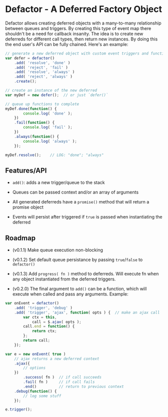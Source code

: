 # Defactor - A Deferred Factory Object

Defactor allows creating deferred objects with a many-to-many relationship between queues and triggers.
By creating this type of event map there shouldn't be a need for callback insanity.
The idea is to create new deferreds for different call types, then return new instances.
By doing this the end user's API can be fully chained.
Here's an example:

```javascript
// generate a new deferred object with custom event triggers and function queues
var defer = defactor()
    .add( 'resolve', 'done' )
    .add( 'reject', 'fail' )
	.add( 'resolve', 'always' )
	.add( 'reject', 'always' )
    .create();

// create an instance of the new deferred
var myDef = new defer();  // or just `defer()`

// queue up functions to complete
myDef.done(function() {
        console.log( 'done' );
    })
    .fail(function() {
        console.log( 'fail' );
    })
    .always(function() {
        console.log( 'always' );
    });

myDef.resolve();    // LOG: "done"; "always"
```

## Features/API

* `add()`: adds a new trigger/queue to the stack

* Queues can be passed context and/or an array of arguments

* All generated deferreds have a `promise()` method that will return a promise object

* Events will persist after triggered if `true` is passed when instantiating the deferred

## Roadmap

* (v0.1.1) Make queue execution non-blocking

* (v0.1.2) Set default queue persistance by passing `true`/`false` to `defactor()`

* (v0.1.3) Add `progress( fn )` method to deferreds. Will execute fn when any object instantiated from the deferred triggers.

* (v0.2.0) The final argument to `add()` can be a function, which will execute when called and pass any arguments. Example:

```javascript
var onEvent = defactor()
    .add( 'trigger', 'debug' )
    .add( 'trigger', 'ajax', function( opts ) {  // make an ajax call
        var ctx = this,
            call = $.ajax( opts );
        call.end = function() {
            return ctx;
        };
        return call;
    });

var e = new onEvent( true )
    // ajax returns a new deferred context
    .ajax({
        // options
    })
        .success( fn )  // if call succeeds
        .fail( fn )     // if call fails
        .end()          // return to previous context
    .debug(function() {
        // log some stuff
    });

e.trigger();
```

